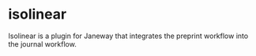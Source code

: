 # isolinear
Isolinear is a plugin for Janeway that integrates the preprint workflow into the journal workflow.
